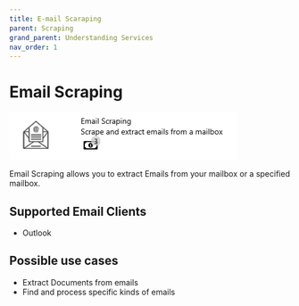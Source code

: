 ```yaml
---
title: E-mail Scaraping
parent: Scraping
grand_parent: Understanding Services
nav_order: 1
---
```


# Email Scraping

![](<../../assets/46 (1).png>)

Email Scraping allows you to extract Emails from your mailbox or a specified mailbox.

## Supported Email Clients

* Outlook

## Possible use cases

* Extract Documents from emails
* Find and process specific kinds of emails
